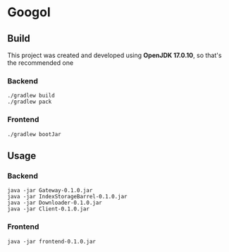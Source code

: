 # Googol

## Build
This project was created and developed using **OpenJDK 17.0.10**, so that's the recommended one

### Backend
```shell
./gradlew build
./gradlew pack
```

### Frontend
```shell
./gradlew bootJar
```

## Usage
### Backend
```shell
java -jar Gateway-0.1.0.jar
java -jar IndexStorageBarrel-0.1.0.jar
java -jar Downloader-0.1.0.jar
java -jar Client-0.1.0.jar
```

### Frontend
```shell
java -jar frontend-0.1.0.jar
```